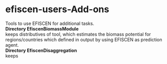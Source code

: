 # efiscen-users-Add-ons
Tools to use EFISCEN for additional tasks.<br />
__Directory EfiscenBiomassModule__ <br />keeps distributives of tool, which estimates the biomass potential for regions/countries
which defined in output by using EFISCEN as prediction agent.<br />
__Directory EfiscenDisaggregation__ <br />keeps
